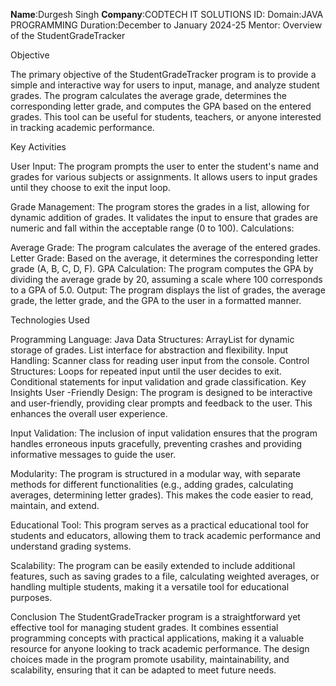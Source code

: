 **Name**:Durgesh Singh
**Company**:CODTECH IT SOLUTIONS
ID:
Domain:JAVA PROGRAMMING
Duration:December to January 2024-25
Mentor:
Overview of the StudentGradeTracker

Objective

The primary objective of the StudentGradeTracker program is to provide a simple and interactive way for users to input, manage, and analyze student grades. The program calculates the average grade, determines the corresponding letter grade, and computes the GPA based on the entered grades. This tool can be useful for students, teachers, or anyone interested in tracking academic performance.

Key Activities

User Input:
The program prompts the user to enter the student's name and grades for various subjects or assignments.
It allows users to input grades until they choose to exit the input loop.

Grade Management:
The program stores the grades in a list, allowing for dynamic addition of grades.
It validates the input to ensure that grades are numeric and fall within the acceptable range (0 to 100).
Calculations:

Average Grade: The program calculates the average of the entered grades.
Letter Grade: Based on the average, it determines the corresponding letter grade (A, B, C, D, F).
GPA Calculation: The program computes the GPA by dividing the average grade by 20, assuming a scale where 100 corresponds to a GPA of 5.0.
Output:
The program displays the list of grades, the average grade, the letter grade, and the GPA to the user in a formatted manner.

Technologies Used 

Programming Language: Java
Data Structures:
ArrayList for dynamic storage of grades.
List interface for abstraction and flexibility.
Input Handling: Scanner class for reading user input from the console.
Control Structures:
Loops for repeated input until the user decides to exit.
Conditional statements for input validation and grade classification.
Key Insights
User -Friendly Design: The program is designed to be interactive and user-friendly, providing clear prompts and feedback to the user. This enhances the overall user experience.

Input Validation: The inclusion of input validation ensures that the program handles erroneous inputs gracefully, preventing crashes and providing informative messages to guide the user.

Modularity: The program is structured in a modular way, with separate methods for different functionalities (e.g., adding grades, calculating averages, determining letter grades). This makes the code easier to read, maintain, and extend.

Educational Tool: This program serves as a practical educational tool for students and educators, allowing them to track academic performance and understand grading systems.

Scalability: The program can be easily extended to include additional features, such as saving grades to a file, calculating weighted averages, or handling multiple students, making it a versatile tool for educational purposes.

Conclusion
The StudentGradeTracker program is a straightforward yet effective tool for managing student grades. It combines essential programming concepts with practical applications, making it a valuable resource for anyone looking to track academic performance. The design choices made in the program promote usability, maintainability, and scalability, ensuring that it can be adapted to meet future needs.



